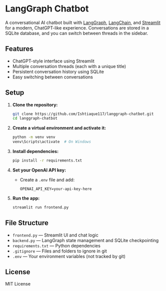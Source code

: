 # LangGraph Chatbot

A conversational AI chatbot built with [LangGraph](https://github.com/langchain-ai/langgraph), [LangChain](https://github.com/langchain-ai/langchain), and [Streamlit](https://streamlit.io/) for a modern, ChatGPT-like experience. Conversations are stored in a SQLite database, and you can switch between threads in the sidebar.

## Features

- ChatGPT-style interface using Streamlit
- Multiple conversation threads (each with a unique title)
- Persistent conversation history using SQLite
- Easy switching between conversations

## Setup

1. **Clone the repository:**
   ```bash
   git clone https://github.com/Ishtiaque117/langgraph-chatbot.git
   cd langgraph-chatbot
   ```

2. **Create a virtual environment and activate it:**
   ```bash
   python -m venv venv
   venv\Scripts\activate  # On Windows
   ```

3. **Install dependencies:**
   ```bash
   pip install -r requirements.txt
   ```

4. **Set your OpenAI API key:**
   - Create a `.env` file and add:
     ```
     OPENAI_API_KEY=your-api-key-here
     ```

5. **Run the app:**
   ```bash
   streamlit run frontend.py
   ```

## File Structure

- `frontend.py` — Streamlit UI and chat logic
- `backend.py` — LangGraph state management and SQLite checkpointing
- `requirements.txt` — Python dependencies
- `.gitignore` — Files and folders to ignore in git
- `.env` — Your environment variables (not tracked by git)

## License

MIT License